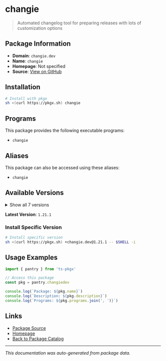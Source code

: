 # changie

> Automated changelog tool for preparing releases with lots of customization options

## Package Information

- **Domain**: `changie.dev`
- **Name**: `changie`
- **Homepage**: Not specified
- **Source**: [View on GitHub](https://github.com/pkgxdev/pantry/tree/main/projects/changie.dev/package.yml)

## Installation

```bash
# Install with pkgx
sh <(curl https://pkgx.sh) changie
```

## Programs

This package provides the following executable programs:

- `changie`

## Aliases

This package can also be accessed using these aliases:

- `changie`

## Available Versions

<details>
<summary>Show all 7 versions</summary>

- `1.21.1`, `1.21.0`, `1.20.1`, `1.20.0`, `1.19.1`
- `1.19.0`, `1.18.0`

</details>

**Latest Version**: `1.21.1`

### Install Specific Version

```bash
# Install specific version
sh <(curl https://pkgx.sh) +changie.dev@1.21.1 -- $SHELL -i
```

## Usage Examples

```typescript
import { pantry } from 'ts-pkgx'

// Access this package
const pkg = pantry.changiedev

console.log(`Package: ${pkg.name}`)
console.log(`Description: ${pkg.description}`)
console.log(`Programs: ${pkg.programs.join(', ')}`)
```

## Links

- [Package Source](https://github.com/pkgxdev/pantry/tree/main/projects/changie.dev/package.yml)
- [Homepage](#)
- [Back to Package Catalog](../package-catalog.md)

---

*This documentation was auto-generated from package data.*
